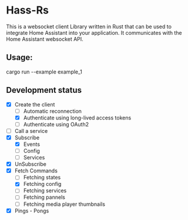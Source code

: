 # Hass-Rs

This is a websocket client Library written in Rust that can be used to integrate Home Assistant into your application. It communicates with the Home Assistant websocket API.


## Usage:

cargo run --example example_1

## Development status

- [x] Create the client
    - [ ] Automatic reconnection
    - [x] Authenticate using long-lived access tokens
    - [ ] Authenticate using OAuth2
- [ ] Call a service
- [x] Subscribe
    - [x] Events
    - [ ] Config
    - [ ] Services
- [x] UnSubscribe
- [x] Fetch Commands
    - [ ] Fetching states
    - [x] Fetching config
    - [ ] Fetching services
    - [ ] Fetching pannels
    - [ ] Fetching media player thumbnails
- [x] Pings - Pongs
